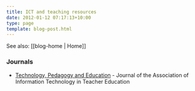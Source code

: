 ```yaml
---
title: ICT and teaching resources
date: 2012-01-12 07:17:13+10:00
type: page
template: blog-post.html
---
```


See also: [[blog-home | Home]]

### Journals

- [Technology, Pedagogy and Education](http://www.tandfonline.com/action/aboutThisJournal?journalCode=rtpe20) - Journal of the Association of Information Technology in Teacher Education